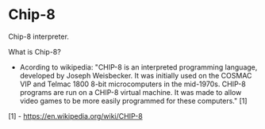 # Chip-8
Chip-8 interpreter.

What is Chip-8?
- Acording to wikipedia: "CHIP-8 is an interpreted programming language, developed by Joseph Weisbecker. It was initially used on the COSMAC 
VIP and Telmac 1800 8-bit microcomputers in the mid-1970s. CHIP-8 programs are run on a CHIP-8 virtual machine. It was
made to allow video games to be more easily programmed for these computers." [1]

[1] - https://en.wikipedia.org/wiki/CHIP-8
